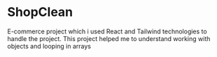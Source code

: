 # ShopClean
E-commerce project which i used React and Tailwind technologies to handle the project. This project helped me to understand working with objects and looping in arrays
